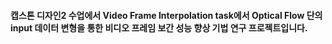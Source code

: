 #### 캡스톤 디자인2 수업에서 Video Frame Interpolation task에서 Optical Flow 단의 input 데이터 변형을 통한 비디오 프레임 보간 성능 향상 기법 연구 프로젝트입니다.
